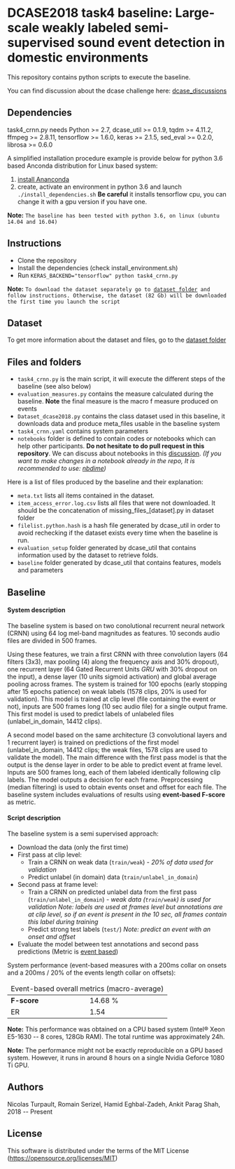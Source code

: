 # DCASE2018 task4 baseline: Large-scale weakly labeled semi-supervised sound event detection in domestic environments

This repository contains python scripts to execute the baseline.

You can find discussion about the dcase challenge here: [dcase_discussions](https://groups.google.com/forum/#!forum/dcase-discussions)

## Dependencies

task4_crnn.py needs Python >= 2.7, dcase_util >= 0.1.9, tqdm >= 4.11.2, ffmpeg >= 2.8.11, tensorflow >= 1.6.0,
keras >= 2.1.5, sed_eval >= 0.2.0, librosa >= 0.6.0

A simplified installation procedure example is provide below for python 3.6 based Anconda distribution for Linux based system:
1. [install Ananconda](https://www.anaconda.com/download/)
2. create, activate an environment in python 3.6 and launch `./install_dependencies.sh` **Be careful** it installs
tensorflow cpu, you can change it with a gpu version if you have one.

**Note:** `The baseline has been tested with python 3.6, on linux (ubuntu 14.04 and 16.04)`


## Instructions

* Clone the repository
* Install the dependencies (check install_environment.sh)
* Run ```KERAS_BACKEND="tensorflow" python task4_crnn.py```

**Note:** `To download the dataset separately go to `[`dataset folder`](https://github.com/DCASE-REPO/dcase2018_baseline/tree/master/task4/dataset)` and follow instructions.
Otherwise, the dataset (82 Gb) will be downloaded the first time you launch the script`


## Dataset

To get more information about the dataset and files, go to the [dataset folder](https://github.com/DCASE-REPO/dcase2018_baseline/tree/master/task4/dataset)

## Files and folders

- `task4_crnn.py` is the main script, it will execute the different steps of the baseline (see also below)
- `evaluation_measures.py` contains the measure calculated during the baseline.
**Note** the final measure is the macro f measure produced on events
- `Dataset_dcase2018.py` contains the class dataset used in this baseline, it downloads data and produce meta_files usable in the baseline system
- `task4_crnn.yaml` contains system parameters
- `notebooks` folder is defined to contain codes or notebooks which can help other participants.
**Do not hesitate to do pull request in this repository**. We can discuss about notebooks in this [discussion](https://groups.google.com/forum/#!topic/dcase-discussions/YVXRFtp0UXs).
*(If you want to make changes in a notebook already in the repo, It is recommended to use: [nbdime](https://nbdime.readthedocs.io/en/latest/installing.html))*

Here is a list of files produced by the baseline and their explanation:

- `meta.txt` lists all items contained in the dataset.
- `item_access_error.log.csv` lists all files that were not downloaded.
It should be the concatenation of missing_files_[dataset].py in dataset folder
- `filelist.python.hash` is a hash file generated by dcase_util in order to avoid rechecking if the dataset exists every time when the baseline is run.
- `evaluation_setup` folder generated by dcase_util that contains information used by the dataset to retrieve folds.
- `baseline` folder generated by dcase_util that contains features, models and parameters

## Baseline

#### System description
The baseline system is based on two conolutional recurrent neural network (CRNN) using 64 log mel-band magnitudes as features.
10 seconds audio files are divided in 500 frames. 

Using these features, we train a first CRNN with three convolution layers (64 filters (3x3), max pooling (4) along the frequency axis
 and 30% dropout), one recurrent layer (64 Gated Recurrent Units *GRU* with 30% dropout on the input), a dense layer (10 units sigmoid activation)
 and global average pooling across frames.
 The system is trained for 100 epochs (early stopping after 15 epochs patience) on weak labels (1578 clips, 20% is used for validation). 
 This model is trained at clip level (file containing the event or not), inputs are 500 frames long (10 sec audio file) for a single output frame.
 This first model is used to predict labels of unlabeled files (unlabel_in_domain, 14412 clips).

A second model based on the same architecture (3 convolutional layers and 1 recurrent layer) is trained on 
predictions of the first model (unlabel_in_domain, 14412 clips; the weak files, 1578 clips are used to validate the model).
The main difference with the first pass model is that the output is the dense layer in order to be able to predict event
at frame level.
Inputs are 500 frames long, each of them labeled identically following clip labels.
The model outputs a decision for each frame. 
Preprocessing (median filtering) is used to obtain events onset and offset for each file.
The baseline system includes evaluations of results using **event-based F-score** as metric. 

#### Script description
The baseline system is a semi supervised approach:
 - Download the data (only the first time)
 - First pass at clip level:
    - Train a CRNN on weak data (`train/weak`) - *20% of data used for validation*
    - Predict unlabel (in domain) data (`train/unlabel_in_domain`)
 - Second pass at frame level:
    - Train a CRNN on predicted unlabel data from the first pass (`train/unlabel_in_domain`) - *weak data (`train/weak`)
    is used for validation*
    *Note: labels are used at frames level but annotations are at clip level, so if an event is present in the 10 sec, 
    all frames contain this label during training*
    - Predict strong test labels (`test/`) *Note: predict an event with an onset and offset*
 - Evaluate the model between test annotations and second pass predictions (Metric is [event based](http://tut-arg.github.io/sed_eval/sound_event.html#event-based))

System performance (event-based measures with a 200ms collar on onsets and a 200ms / 20% of the events length collar on offsets):
 <table class="table table-striped">
 <thead>
 <tr>
 <td colspan="2">Event-based overall metrics (macro-average)</td>
 </tr>
 </thead>
 <tbody>
 <tr>
 <td><strong>F-score</strong></td>
 <td>14.68 %</td>
 </tr>
 <tr>
 <td>ER</td>
 <td>1.54</td>
 </tr>
 </tbody>
 </table>

**Note:** This performance was obtained on a CPU based system (Intel&reg; Xeon E5-1630 -- 8 cores, 128Gb RAM). The total runtime was approximately 24h. 

**Note:** The performance might not be exactly reproducible on a GPU based system. However, it runs in around 8 hours on a single Nvidia Geforce 1080 Ti GPU.

## Authors

Nicolas Turpault, Romain Serizel, Hamid Eghbal-Zadeh, Ankit Parag Shah, 2018 -- Present

## License

This software is distributed under the terms of the MIT License  (https://opensource.org/licenses/MIT)
